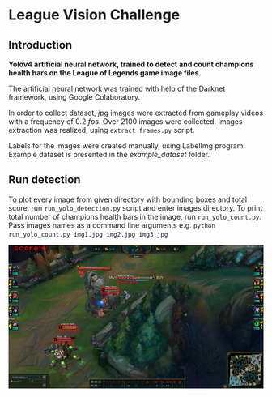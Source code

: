 # League Vision Challenge

## Introduction

**Yolov4 artificial neural network, trained to detect and count champions health bars on the League of Legends game image files.**

The artificial neural network was trained with help of the Darknet framework, using Google Colaboratory.

In order to collect dataset, *jpg* images were extracted from gameplay videos with a frequency of 0.2 *fps*. Over 2100 images were collected.
Images extraction was realized, using `extract_frames.py` script.

Labels for the images were created manually, using LabelImg program. Example dataset is presented in the *example_dataset* folder.

## Run detection

To plot every image from given directory with bounding boxes and total score, run `run_yolo_detection.py` script and enter images directory.
To print total number of champions health bars in the image, run `run_yolo_count.py`.
Pass images names as a command line arguments e.g. `python run_yolo_count.py img1.jpg img2.jpg img3.jpg`
<p align="center"> 
<img src="doc/detected2.PNG">
</p>
